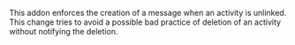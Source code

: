 This addon enforces the creation of a message when an activity is
unlinked. This change tries to avoid a possible bad practice of deletion
of an activity without notifying the deletion.

